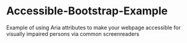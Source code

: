 # Accessible-Bootstrap-Example
Example of using Aria attributes to make your webpage accessible for visually impaired persons via common screenreaders

